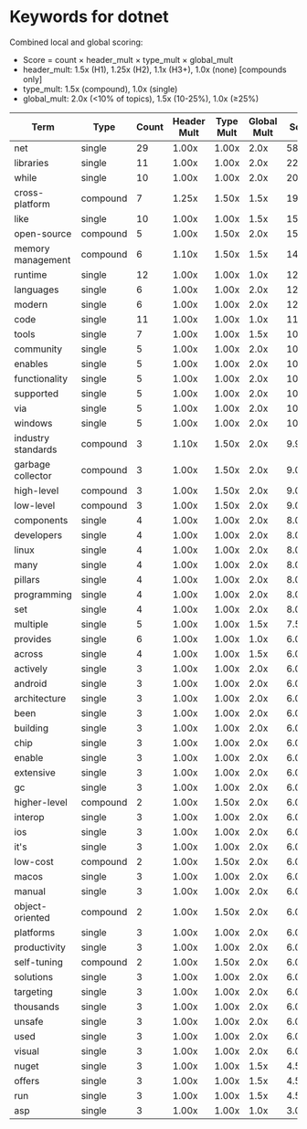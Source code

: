 # Keywords for dotnet

Combined local and global scoring:
- Score = count × header_mult × type_mult × global_mult
- header_mult: 1.5x (H1), 1.25x (H2), 1.1x (H3+), 1.0x (none) [compounds only]
- type_mult: 1.5x (compound), 1.0x (single)
- global_mult: 2.0x (<10% of topics), 1.5x (10-25%), 1.0x (≥25%)

| Term | Type | Count | Header Mult | Type Mult | Global Mult | Score |
|------|------|-------|-------------|-----------|-------------|-------|
| net | single | 29 | 1.00x | 1.00x | 2.0x | 58.000 |
| libraries | single | 11 | 1.00x | 1.00x | 2.0x | 22.000 |
| while | single | 10 | 1.00x | 1.00x | 2.0x | 20.000 |
| cross-platform | compound | 7 | 1.25x | 1.50x | 1.5x | 19.688 |
| like | single | 10 | 1.00x | 1.00x | 1.5x | 15.000 |
| open-source | compound | 5 | 1.00x | 1.50x | 2.0x | 15.000 |
| memory management | compound | 6 | 1.10x | 1.50x | 1.5x | 14.850 |
| runtime | single | 12 | 1.00x | 1.00x | 1.0x | 12.000 |
| languages | single | 6 | 1.00x | 1.00x | 2.0x | 12.000 |
| modern | single | 6 | 1.00x | 1.00x | 2.0x | 12.000 |
| code | single | 11 | 1.00x | 1.00x | 1.0x | 11.000 |
| tools | single | 7 | 1.00x | 1.00x | 1.5x | 10.500 |
| community | single | 5 | 1.00x | 1.00x | 2.0x | 10.000 |
| enables | single | 5 | 1.00x | 1.00x | 2.0x | 10.000 |
| functionality | single | 5 | 1.00x | 1.00x | 2.0x | 10.000 |
| supported | single | 5 | 1.00x | 1.00x | 2.0x | 10.000 |
| via | single | 5 | 1.00x | 1.00x | 2.0x | 10.000 |
| windows | single | 5 | 1.00x | 1.00x | 2.0x | 10.000 |
| industry standards | compound | 3 | 1.10x | 1.50x | 2.0x | 9.900 |
| garbage collector | compound | 3 | 1.00x | 1.50x | 2.0x | 9.000 |
| high-level | compound | 3 | 1.00x | 1.50x | 2.0x | 9.000 |
| low-level | compound | 3 | 1.00x | 1.50x | 2.0x | 9.000 |
| components | single | 4 | 1.00x | 1.00x | 2.0x | 8.000 |
| developers | single | 4 | 1.00x | 1.00x | 2.0x | 8.000 |
| linux | single | 4 | 1.00x | 1.00x | 2.0x | 8.000 |
| many | single | 4 | 1.00x | 1.00x | 2.0x | 8.000 |
| pillars | single | 4 | 1.00x | 1.00x | 2.0x | 8.000 |
| programming | single | 4 | 1.00x | 1.00x | 2.0x | 8.000 |
| set | single | 4 | 1.00x | 1.00x | 2.0x | 8.000 |
| multiple | single | 5 | 1.00x | 1.00x | 1.5x | 7.500 |
| provides | single | 6 | 1.00x | 1.00x | 1.0x | 6.000 |
| across | single | 4 | 1.00x | 1.00x | 1.5x | 6.000 |
| actively | single | 3 | 1.00x | 1.00x | 2.0x | 6.000 |
| android | single | 3 | 1.00x | 1.00x | 2.0x | 6.000 |
| architecture | single | 3 | 1.00x | 1.00x | 2.0x | 6.000 |
| been | single | 3 | 1.00x | 1.00x | 2.0x | 6.000 |
| building | single | 3 | 1.00x | 1.00x | 2.0x | 6.000 |
| chip | single | 3 | 1.00x | 1.00x | 2.0x | 6.000 |
| enable | single | 3 | 1.00x | 1.00x | 2.0x | 6.000 |
| extensive | single | 3 | 1.00x | 1.00x | 2.0x | 6.000 |
| gc | single | 3 | 1.00x | 1.00x | 2.0x | 6.000 |
| higher-level | compound | 2 | 1.00x | 1.50x | 2.0x | 6.000 |
| interop | single | 3 | 1.00x | 1.00x | 2.0x | 6.000 |
| ios | single | 3 | 1.00x | 1.00x | 2.0x | 6.000 |
| it's | single | 3 | 1.00x | 1.00x | 2.0x | 6.000 |
| low-cost | compound | 2 | 1.00x | 1.50x | 2.0x | 6.000 |
| macos | single | 3 | 1.00x | 1.00x | 2.0x | 6.000 |
| manual | single | 3 | 1.00x | 1.00x | 2.0x | 6.000 |
| object-oriented | compound | 2 | 1.00x | 1.50x | 2.0x | 6.000 |
| platforms | single | 3 | 1.00x | 1.00x | 2.0x | 6.000 |
| productivity | single | 3 | 1.00x | 1.00x | 2.0x | 6.000 |
| self-tuning | compound | 2 | 1.00x | 1.50x | 2.0x | 6.000 |
| solutions | single | 3 | 1.00x | 1.00x | 2.0x | 6.000 |
| targeting | single | 3 | 1.00x | 1.00x | 2.0x | 6.000 |
| thousands | single | 3 | 1.00x | 1.00x | 2.0x | 6.000 |
| unsafe | single | 3 | 1.00x | 1.00x | 2.0x | 6.000 |
| used | single | 3 | 1.00x | 1.00x | 2.0x | 6.000 |
| visual | single | 3 | 1.00x | 1.00x | 2.0x | 6.000 |
| nuget | single | 3 | 1.00x | 1.00x | 1.5x | 4.500 |
| offers | single | 3 | 1.00x | 1.00x | 1.5x | 4.500 |
| run | single | 3 | 1.00x | 1.00x | 1.5x | 4.500 |
| asp | single | 3 | 1.00x | 1.00x | 1.0x | 3.000 |
